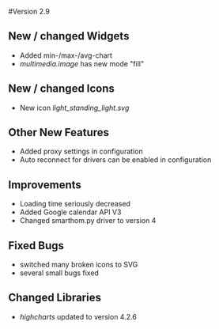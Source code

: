 #Version 2.9

## New / changed Widgets
- Added min-/max-/avg-chart
- _multimedia.image_ has new mode "fill"

## New / changed Icons
- New icon _light_standing_light.svg_

## Other New Features
- Added proxy settings in configuration
- Auto reconnect for drivers can be enabled in configuration

## Improvements
- Loading time seriously decreased
- Added Google calendar API V3
- Changed smarthom.py driver to version 4

## Fixed Bugs
- switched many broken icons to SVG
- several small bugs fixed

## Changed Libraries
- _highcharts_ updated to version 4.2.6
